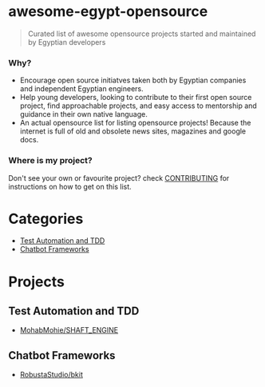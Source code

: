 # awesome-egypt-opensource
> Curated list of awesome opensource projects started and maintained by Egyptian developers

### Why?
- Encourage open source initiatves taken both by Egyptian companies and independent Egyptian engineers.
- Help young developers, looking to contribute to their first open source project, find approachable projects, and easy access to mentorship and guidance in their own native language.
- An actual opensource list for listing opensource projects! Because the internet is full of old and obsolete news sites, magazines and google docs.

### Where is my project?
Don't see your own or favourite project? check [CONTRIBUTING](CONTRIBUTING.md) for instructions on how to get on this list.

# Categories
  * [Test Automation and TDD](#test-automation-and-tdd)
  * [Chatbot Frameworks](#chatbot-frameworks)

# Projects
## Test Automation and TDD
- [MohabMohie/SHAFT_ENGINE](https://github.com/MohabMohie/SHAFT_ENGINE)

## Chatbot Frameworks
- [RobustaStudio/bkit](https://github.com/RobustaStudio/bkit)

